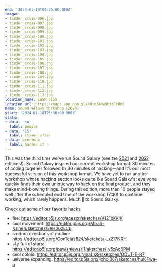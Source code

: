 ```yaml
---
end: '2024-01-19T00:30:00.000Z'
images:
- tinder_crops-096.jpg
- tinder_crops-097.jpg
- tinder_crops-098.jpg
- tinder_crops-099.jpg
- tinder_crops-100.jpg
- tinder_crops-101.jpg
- tinder_crops-102.jpg
- tinder_crops-103.jpg
- tinder_crops-104.jpg
- tinder_crops-105.jpg
- tinder_crops-106.jpg
- tinder_crops-107.jpg
- tinder_crops-108.jpg
- tinder_crops-109.jpg
- tinder_crops-110.jpg
- tinder_crops-111.jpg
- tinder_crops-112.jpg
- tinder_crops-113.jpg
location_name: LWSN B155
location_url: https://maps.app.goo.gl/NUimZANw9bt6FrDn9
name: Sound Galaxy Workshop (2024)
start: '2024-01-18T23:30:00.000Z'
stats:
- data: '50'
  label: people
- data: '15'
  label: stayed after
- data: everyone
  label: hacked it ✨
---
```


This was the third time we've run Sound Galaxy (see the [2021](/workshops/sound-galaxy/2021) and [2022](/workshops/sound-galaxy/2022) editions!). Sound Galaxy inspired our current workshop format: 30 minutes of coding together followed by 30 minutes of hacking—and it's our most successful version of this workshop format. We have yet to run another workshop whose hacking section looks quite like Sound Galaxy's: everyone quickly finds their own unique way to hack on the final product, and they make mind-blowing things. During this edition, more than 10 people stayed well after the scheduled end time of the workshop (7:30) to continue working, which rarely happens. Much 💛 to Sound Galaxy.

Check out some of our favorite hacks:

- fire: https://editor.p5js.org/acezxn/sketches/V121bXKjK
- cool movement: https://editor.p5js.org/Mikah-Kainen/sketches/BeHb6zBCE
- random directions of motion: https://editor.p5js.org/ConTejas624/sketches/-_xZ17NRH
- sky full of stars: https://editor.p5js.org/pswisniewski1/sketches/_y5cAc6PM
- cool colors: https://editor.p5js.org/NinaL129/sketches/ODUT-E-R7
- universe expanding: https://editor.p5js.org/ljchoi007/sketches/hul6Fwa-b